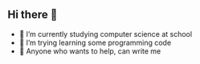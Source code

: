 ## Hi there 👋
<!--
**K1ki-o/K1ki-o** is a ✨ _special_ ✨ repository because its `README.md` (this file) appears on your GitHub profile.
-->
- 🔭 I’m currently studying computer science at school
- 🦾 I’m trying learning some programming code
- 👥 Anyone who wants to help, can write me
